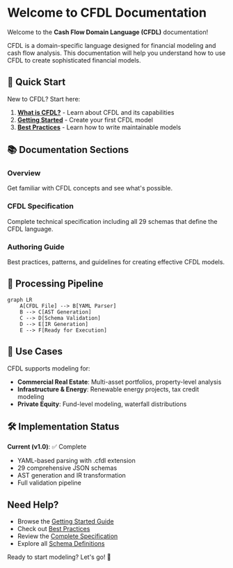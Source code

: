# Welcome to CFDL Documentation

Welcome to the **Cash Flow Domain Language (CFDL)** documentation!

CFDL is a domain-specific language designed for financial modeling and cash flow analysis. This documentation will help you understand how to use CFDL to create sophisticated financial models.

## 🚀 Quick Start

New to CFDL? Start here:

1. **[What is CFDL?](overview/what-is-cfdl.md)** - Learn about CFDL and its capabilities
2. **[Getting Started](overview/getting-started.md)** - Create your first CFDL model
3. **[Best Practices](authoring/best-practices.md)** - Learn how to write maintainable models

## 📚 Documentation Sections

### Overview
Get familiar with CFDL concepts and see what's possible.

### CFDL Specification
Complete technical specification including all 29 schemas that define the CFDL language.

### Authoring Guide
Best practices, patterns, and guidelines for creating effective CFDL models.

## 🔄 Processing Pipeline

```mermaid
graph LR
    A[CFDL File] --> B[YAML Parser]
    B --> C[AST Generation]
    C --> D[Schema Validation]
    D --> E[IR Generation]
    E --> F[Ready for Execution]
```

## 💼 Use Cases

CFDL supports modeling for:

- **Commercial Real Estate**: Multi-asset portfolios, property-level analysis
- **Infrastructure & Energy**: Renewable energy projects, tax credit modeling
- **Private Equity**: Fund-level modeling, waterfall distributions

## 🛠️ Implementation Status

**Current (v1.0)**: ✅ Complete
- YAML-based parsing with .cfdl extension
- 29 comprehensive JSON schemas
- AST generation and IR transformation
- Full validation pipeline

## Need Help?

- Browse the [Getting Started Guide](overview/getting-started.md)
- Check out [Best Practices](authoring/best-practices.md)
- Review the [Complete Specification](specification/cfdl-v1-spec.md)
- Explore all [Schema Definitions](specification/ontology-reference.md)

Ready to start modeling? Let's go! 🚀